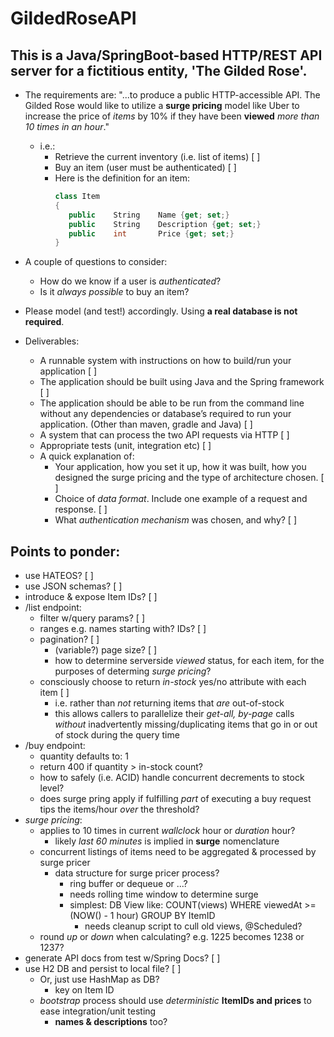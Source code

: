# GildedRoseAPI

## This is a Java/SpringBoot-based HTTP/REST API server for a fictitious entity, 'The Gilded Rose'.

* The requirements are: "...to produce a public HTTP-accessible API. The Gilded Rose would like to utilize a **surge pricing** model like Uber to increase the price of *items* by 10% if they have been **viewed** *more than 10 times in an hour*."
   * i.e.:
     * Retrieve the current inventory (i.e. list of items) [ ]
     * Buy an item (user must be authenticated) [ ]
     * Here is the definition for an item:
         ```C#
         class Item 
         { 
            public    String    Name {get; set;} 
            public    String    Description {get; set;} 
            public    int       Price {get; set;} 
         }
         ```

* A couple of questions to consider: 
  * How do we know if a user is *authenticated*? 
  * Is it *always possible* to buy an item? 

* Please model (and test!) accordingly. Using **a real database is not required**. 
* Deliverables:
  * A runnable system with instructions on how to build/run your application [ ]
  * The application should be built using Java and the Spring framework [ ]
  * The application should be able to be run from the command line without any dependencies or database’s required to run your application.  (Other than maven, gradle and Java) [ ]
  * A system that can process the two API requests via HTTP [ ]
  * Appropriate tests (unit, integration etc) [ ]
  * A quick explanation of: 
     * Your application, how you set it up, how it was built, how you designed the surge pricing and the type of architecture chosen. [ ]
     * Choice of *data format*. Include one example of a request and response. [ ]
     * What *authentication mechanism* was chosen, and why? [ ]

## Points to ponder:
* use HATEOS? [ ]
* use JSON schemas? [ ]
* introduce & expose Item IDs? [ ]
* /list endpoint:
  * filter w/query params? [ ]
  * ranges e.g. names starting with? IDs? [ ]
  * pagination? [ ]
    * (variable?) page size? [ ]
    * how to determine serverside *viewed* status, for each item, for the purposes of determing *surge pricing*?
  * consciously choose to return *in-stock* yes/no attribute with each item [ ]
    * i.e. rather than *not* returning items that *are* out-of-stock
    * this allows callers to parallelize their *get-all, by-page* calls *without* inadvertently missing/duplicating items that go in or out of stock during the query time
* /buy endpoint:
  * quantity defaults to: 1
  * return 400 if quantity > in-stock count?
  * how to safely (i.e. ACID) handle concurrent decrements to stock level?
  * does surge pring apply if fulfilling *part* of executing a buy request tips the items/hour *over* the threshold?
* *surge pricing*:
  * applies to 10 times in current *wallclock* hour or *duration* hour?
    * likely *last 60 minutes* is implied in **surge** nomenclature
  * concurrent listings of items need to be aggregated & processed by surge pricer
    * data structure for surge pricer process?
      * ring buffer or dequeue or ...?
      * needs rolling time window to determine surge
      * simplest: DB View like: COUNT(views) WHERE viewedAt >= (NOW() - 1 hour) GROUP BY ItemID
        * needs cleanup script to cull old views, @Scheduled?
   * round *up* or *down* when calculating? e.g. 1225 becomes 1238 or 1237?
* generate API docs from test w/Spring Docs? [ ]
* use H2 DB and persist to local file? [ ]
  * Or, just use HashMap as DB?
    * key on Item ID
  * *bootstrap* process should use *deterministic* **ItemIDs and prices** to ease integration/unit  testing
    * **names & descriptions** too?

